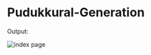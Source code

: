 # Pudukkural-Generation

Output:

![index page](https://github.com/user-attachments/assets/a6fc37c8-0dbd-4844-a9c3-af94016d639c)




